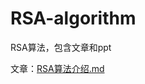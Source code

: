 # RSA-algorithm
RSA算法，包含文章和ppt

文章：[RSA算法介绍.md](https://github.com/game3108/BlogDemo/blob/master/RSA-algorithm/RSA%E7%AE%97%E6%B3%95%E4%BB%8B%E7%BB%8D.md)
